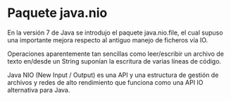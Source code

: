 # Paquete java.nio

En la versión 7 de Java se introdujo el paquete java.nio.file, el cual supuso una importante mejora respecto al antiguo manejo de ficheros vía IO. 

Operaciones aparentemente tan sencillas como leer/escribir un archivo de texto en/desde un String suponían la escritura de varias líneas de código.

Java NIO (New Input / Output) es una API y una estructura de gestión de archivos y redes de alto rendimiento que funciona como una API IO alternativa para Java. 
